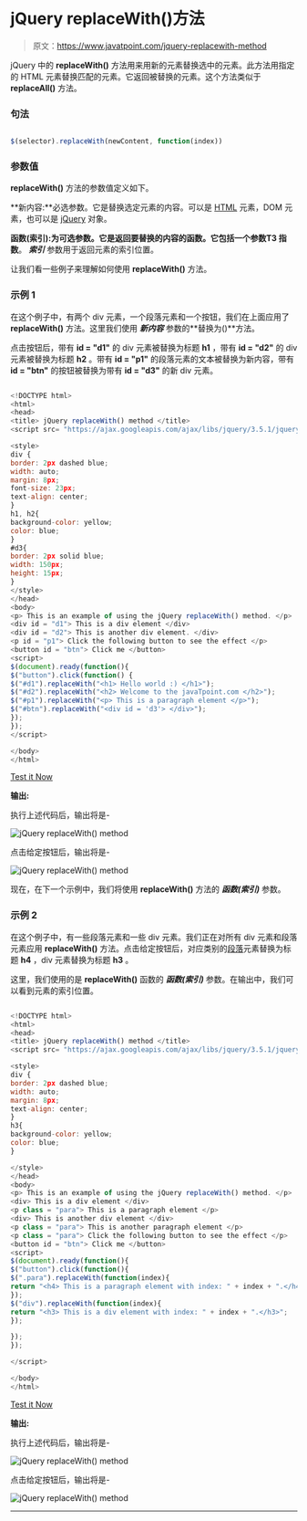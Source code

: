 # jQuery replaceWith()方法

> 原文：<https://www.javatpoint.com/jquery-replacewith-method>

jQuery 中的 **replaceWith()** 方法用来用新的元素替换选中的元素。此方法用指定的 HTML 元素替换匹配的元素。它返回被替换的元素。这个方法类似于 **replaceAll()** 方法。

### 句法

```js

$(selector).replaceWith(newContent, function(index))

```

### 参数值

**replaceWith()** 方法的参数值定义如下。

**新内容:**必选参数。它是替换选定元素的内容。可以是 [HTML](https://www.javatpoint.com/html-tutorial) 元素，DOM 元素，也可以是 [jQuery](https://www.javatpoint.com/jquery-tutorial) 对象。

**函数(索引):**为可选参数。它是返回要替换的内容的函数。它包括一个参数**T3 指数**。 ***索引*** 参数用于返回元素的索引位置。

让我们看一些例子来理解如何使用 **replaceWith()** 方法。

### 示例 1

在这个例子中，有两个 div 元素，一个段落元素和一个按钮，我们在上面应用了 **replaceWith()** 方法。这里我们使用 ***新内容*** 参数的**替换为()**方法。

点击按钮后，带有 **id = "d1"** 的 div 元素被替换为标题 **h1** ，带有 **id = "d2"** 的 div 元素被替换为标题 **h2** 。带有 **id = "p1"** 的段落元素的文本被替换为新内容，带有 **id = "btn"** 的按钮被替换为带有 **id = "d3"** 的新 div 元素。

```js

<!DOCTYPE html>
<html>
<head>
<title> jQuery replaceWith() method </title>
<script src= "https://ajax.googleapis.com/ajax/libs/jquery/3.5.1/jquery.min.js"> </script>

<style>
div {
border: 2px dashed blue;
width: auto;
margin: 8px;
font-size: 23px;
text-align: center;
}
h1, h2{
background-color: yellow;
color: blue;
}
#d3{
border: 2px solid blue;
width: 150px;
height: 15px;
}
</style>
</head>
<body>
<p> This is an example of using the jQuery replaceWith() method. </p>
<div id = "d1"> This is a div element </div>
<div id = "d2"> This is another div element. </div>
<p id = "p1"> Click the following button to see the effect </p>
<button id = "btn"> Click me </button>
<script>
$(document).ready(function(){
$("button").click(function() {
$("#d1").replaceWith("<h1> Hello world :) </h1>");
$("#d2").replaceWith("<h2> Welcome to the javaTpoint.com </h2>");
$("#p1").replaceWith("<p> This is a paragraph element </p>");
$("#btn").replaceWith("<div id = 'd3'> </div>");
});
});
</script>

</body>
</html>

```

[Test it Now](https://www.javatpoint.com/oprweb/test.jsp?filename=jquery-replacewith-method1)

**输出:**

执行上述代码后，输出将是-

![jQuery replaceWith() method](img/de2d9e553f8dec29e0558a585660d3fe.png)

点击给定按钮后，输出将是-

![jQuery replaceWith() method](img/0fd6b36b33d2fa41f4b3c74baeb9867b.png)

现在，在下一个示例中，我们将使用 **replaceWith()** 方法的 ***函数(索引)*** 参数。

### 示例 2

在这个例子中，有一些段落元素和一些 div 元素。我们正在对所有 div 元素和段落元素应用 **replaceWith()** 方法。点击给定按钮后，对应类别的[段落](https://www.javatpoint.com/html-paragraph)元素替换为标题 **h4** ，div 元素替换为标题 **h3** 。

这里，我们使用的是 **replaceWith()** 函数的 ***函数(索引)*** 参数。在输出中，我们可以看到元素的索引位置。

```js

<!DOCTYPE html>
<html>
<head>
<title> jQuery replaceWith() method </title>
<script src= "https://ajax.googleapis.com/ajax/libs/jquery/3.5.1/jquery.min.js"> </script>

<style>
div {
border: 2px dashed blue;
width: auto;
margin: 8px;
text-align: center;
}
h3{
background-color: yellow;
color: blue;
}

</style>
</head>
<body>
<p> This is an example of using the jQuery replaceWith() method. </p>
<div> This is a div element </div>
<p class = "para"> This is a paragraph element </p>
<div> This is another div element </div>
<p class = "para"> This is another paragraph element </p>
<p class = "para"> Click the following button to see the effect </p>
<button id = "btn"> Click me </button>
<script>
$(document).ready(function(){
$("button").click(function(){
$(".para").replaceWith(function(index){
return "<h4> This is a paragraph element with index: " + index + ".</h4>";
});
$("div").replaceWith(function(index){
return "<h3> This is a div element with index: " + index + ".</h3>";
});

});
});

</script>

</body>
</html>

```

[Test it Now](https://www.javatpoint.com/oprweb/test.jsp?filename=jquery-replacewith-method2)

**输出:**

执行上述代码后，输出将是-

![jQuery replaceWith() method](img/b8b83e36f0d7a01cce8e3012058ddf16.png)

点击给定按钮后，输出将是-

![jQuery replaceWith() method](img/f27fa8dcc60d291dca52d709edb04441.png)

* * *